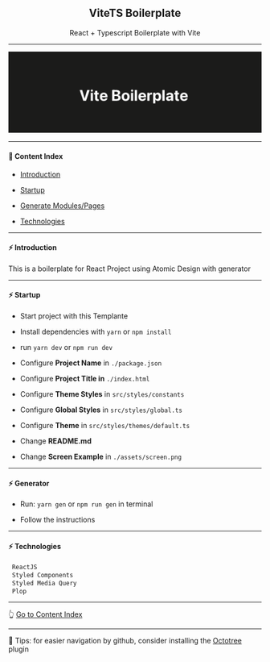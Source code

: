 <h2 align="center">ViteTS Boilerplate</h2>
<p align="center">React + Typescript Boilerplate with Vite</p>

---

<p align="center">
  <img src="https://github.com/lipex360x/ViteTS-Boilerplate/blob/main/assets/screen.png" />
</p>

---

#### :bookmark_tabs: Content Index

- [Introduction](#zap-introduction)

- [Startup](#zap-startup)

- [Generate Modules/Pages](#zap-generator)

- [Technologies](#zap-technologies)

---

#### :zap: Introduction

This is a boilerplate for React Project using Atomic Design with generator

---

#### :zap: Startup

- Start project with this Templante

- Install dependencies with `yarn` or `npm install`

- run `yarn dev` or `npm run dev`

- Configure **Project Name** in `./package.json`

- Configure **Project Title in** `./index.html`

- Configure **Theme Styles** in `src/styles/constants`

- Configure **Global Styles** in `src/styles/global.ts`

- Configure **Theme** in `src/styles/themes/default.ts`

- Change **README.md**

- Change **Screen Example** in `./assets/screen.png`

---

#### :zap: Generator

- Run: `yarn gen` or `npm run gen` in terminal

- Follow the instructions

---

#### :zap: Technologies

```
 ReactJS
 Styled Components
 Styled Media Query
 Plop
```

---

:point_up_2: [Go to Content Index](#bookmark_tabs-content-index)

---

:pushpin: Tips: for easier navigation by github, consider installing the [Octotree](https://chrome.google.com/webstore/detail/octotree-github-code-tree/bkhaagjahfmjljalopjnoealnfndnagc) plugin
